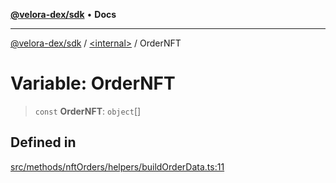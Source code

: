 [**@velora-dex/sdk**](../../README.md) • **Docs**

***

[@velora-dex/sdk](../../globals.md) / [\<internal\>](../README.md) / OrderNFT

# Variable: OrderNFT

> `const` **OrderNFT**: `object`[]

## Defined in

[src/methods/nftOrders/helpers/buildOrderData.ts:11](https://github.com/VeloraDEX/paraswap-sdk/blob/feat/velora/src/methods/nftOrders/helpers/buildOrderData.ts#L11)

